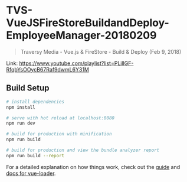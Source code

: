 # TVS-VueJSFireStoreBuildandDeploy-EmployeeManager-20180209

> Traversy Media - Vue.js & FireStore - Build & Deploy (Feb 9, 2018) 

Link: https://www.youtube.com/playlist?list=PLillGF-RfqbYsOOycB67Raf9dwmL6Y31M


## Build Setup

``` bash
# install dependencies
npm install

# serve with hot reload at localhost:8080
npm run dev

# build for production with minification
npm run build

# build for production and view the bundle analyzer report
npm run build --report
```

For a detailed explanation on how things work, check out the [guide](http://vuejs-templates.github.io/webpack/) and [docs for vue-loader](http://vuejs.github.io/vue-loader).

